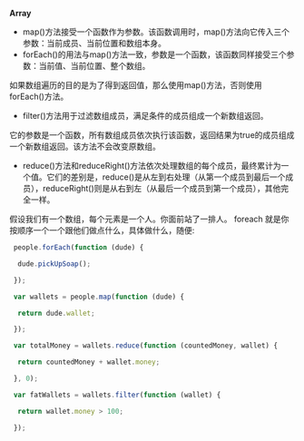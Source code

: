 **Array**

- map()方法接受一个函数作为参数。该函数调用时，map()方法向它传入三个参数：当前成员、当前位置和数组本身。
- forEach()的用法与map()方法一致，参数是一个函数，该函数同样接受三个参数：当前值、当前位置、整个数组。



如果数组遍历的目的是为了得到返回值，那么使用map()方法，否则使用forEach()方法。



- filter()方法用于过滤数组成员，满足条件的成员组成一个新数组返回。



它的参数是一个函数，所有数组成员依次执行该函数，返回结果为true的成员组成一个新数组返回。该方法不会改变原数组。

- reduce()方法和reduceRight()方法依次处理数组的每个成员，最终累计为一个值。它们的差别是，reduce()是从左到右处理（从第一个成员到最后一个成员），reduceRight()则是从右到左（从最后一个成员到第一个成员），其他完全一样。



假设我们有一个数组，每个元素是一个人。你面前站了一排人。 foreach 就是你按顺序一个一个跟他们做点什么，具体做什么，随便:

```js
 people.forEach(function (dude) {

  dude.pickUpSoap();

 });

 var wallets = people.map(function (dude) {

  return dude.wallet;

 });

 var totalMoney = wallets.reduce(function (countedMoney, wallet) {

  return countedMoney + wallet.money;

 }, 0);

 var fatWallets = wallets.filter(function (wallet) {

  return wallet.money > 100;

 });
```

